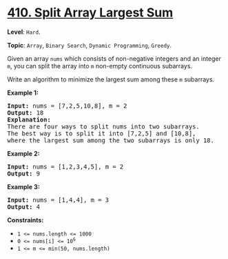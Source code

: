 # [410. Split Array Largest Sum](https://leetcode.com/problems/split-array-largest-sum/)

**Level**: `Hard`.

**Topic**: `Array`, `Binary Search`, `Dynamic Programming`, `Greedy`.

Given an array <code>nums</code> which consists of non-negative integers and an integer <code>m</code>, you can split the array into <code>m</code> non-empty continuous subarrays.

Write an algorithm to minimize the largest sum among these <code>m</code> subarrays.

<strong>Example 1:</strong>

<pre><strong>Input:</strong> nums = [7,2,5,10,8], m = 2
<strong>Output:</strong> 18
<strong>Explanation:</strong>
There are four ways to split nums into two subarrays.
The best way is to split it into [7,2,5] and [10,8],
where the largest sum among the two subarrays is only 18.
</pre>

<strong>Example 2:</strong>

<pre><strong>Input:</strong> nums = [1,2,3,4,5], m = 2
<strong>Output:</strong> 9
</pre>

<strong>Example 3:</strong>

<pre><strong>Input:</strong> nums = [1,4,4], m = 3
<strong>Output:</strong> 4
</pre>

<strong>Constraints:</strong>

<ul>
 <li><code>1 &lt;= nums.length &lt;= 1000</code></li>
 <li><code>0 &lt;= nums[i] &lt;= 10<sup>6</sup></code></li>
 <li><code>1 &lt;= m &lt;= min(50, nums.length)</code></li>
</ul>
